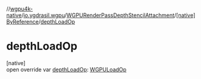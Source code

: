 //[wgpu4k-native](../../../../index.md)/[io.ygdrasil.wgpu](../../index.md)/[WGPURenderPassDepthStencilAttachment](../index.md)/[[native]ByReference](index.md)/[depthLoadOp](depth-load-op.md)

# depthLoadOp

[native]\
open override var [depthLoadOp](depth-load-op.md): [WGPULoadOp](../../-w-g-p-u-load-op/index.md)